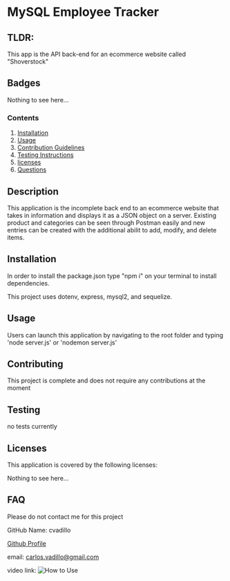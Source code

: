 # MySQL Employee Tracker

## TLDR:

This app is the API back-end for an ecommerce website called "Shoverstock"

## Badges

Nothing to see here...

### Contents

1. [Installation](#installation)
2. [Usage](#usage)
3. [Contribution Guidelines](#contributing)
4. [Testing Instructions](#testing)
7. [licenses](#licenses)
8. [Questions](#FAQ)

## Description

This application is the incomplete back end to an ecommerce website that takes in information and displays it as a JSON object on a server. Existing product and categories can be seen through Postman easily and new entries can be created with the additional abilit to add, modify, and delete items. 

## Installation

In order to install the package.json type "npm i" on your terminal to install dependencies. 

This project uses dotenv, express, mysql2, and sequelize.

## Usage

Users can launch this application by navigating to the root folder and typing 'node server.js' or 'nodemon server.js'

## Contributing

This project is complete and does not require any contributions at the moment

## Testing

no tests currently

## Licenses

This application is covered by the following licenses:

Nothing to see here...

## FAQ

Please do not contact me for this project

GitHub Name: cvadillo

[Github Profile](https://github.com/cvadillo)

email: carlos.vadillo@gmail.com

video link: ![How to Use](https://youtu.be/4vjmDFBx6OI)

  
